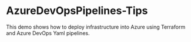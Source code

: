 # AzureDevOpsPipelines-Tips

This demo shows how to deploy infrastructure into Azure using Terraform and Azure DevOps Yaml pipelines.
